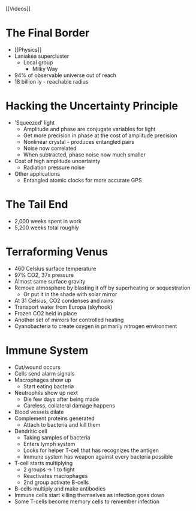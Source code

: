 [[Videos]]
# The Final Border
- [[Physics]]
- Laniakea supercluster
	- Local group
		- Milky Way
- 94% of observable universe out of reach
- 18 billion ly - reachable radius

# Hacking the Uncertainty Principle
- 'Squeezed' light
	- Amplitude and phase are conjugate variables for light
	- Get more precision in phase at the cost of amplitude precision
	- Nonlinear crystal - produces entangled pairs
	- Noise now correlated
	- When subtracted, phase noise now much smaller
- Cost of high amplitude uncertainty
	- Radiation pressure noise
- Other applications
	- Entangled atomic clocks for more accurate GPS


# The Tail End
- 2,000 weeks spent in work
- 5,200 weeks total roughly

# Terraforming Venus
- 460 Celsius surface temperature
- 97% CO2, 37x pressure
- Almost same surface gravity
- Remove atmosphere by blasting it off by superheating or sequestration
	- Or put it in the shade with solar mirror
- At 31 Celsius, CO2 condenses  and rains
- Transport water from Europa (skyhook)
- Frozen CO2 held in place
- Another set of mirrors for controlled heating
- Cyanobacteria to create oxygen in primarily nitrogen environment

# Immune System
- Cut/wound occurs
- Cells send alarm signals
- Macrophages show up
	- Start eating bacteria
- Neutrophils show up next
	- Die few days after being made
	- Careless, collateral damage happens
- Blood vessels dilate
- Complement proteins generated
	- Attach to bacteria and kill them
- Dendritic cell
	- Taking samples of bacteria
	- Enters lymph system
	- Looks for helper T-cell that has recognizes the antigen
	- Immune system has weapon against every bacteria possible
- T-cell starts multiplying
	- 2 groups -> 1 to fight
	- Reactivates macrophages
	- 2nd group activate B-cells
- B-cells multiply and make antibodies
- Immune cells start killing themselves as infection goes down
- Some T-cells become memory cells to remember infection
